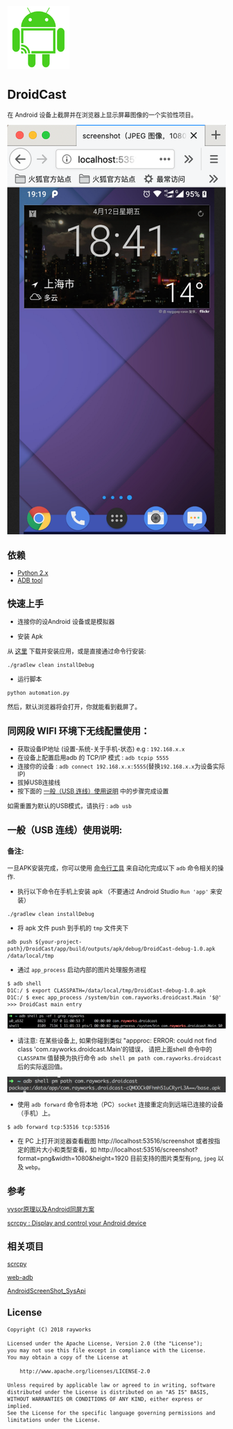![](./cast.png)

# DroidCast

在 Android 设备上截屏并在浏览器上显示屏幕图像的一个实验性项目。

 ![](/screen_shot.png)

## 依赖
* [Python 2.x](https://www.python.org/downloads/)
* [ADB tool](https://developer.android.google.cn/studio/releases/platform-tools)

## 快速上手
* 连接你的设Android 设备或是模拟器

* 安装 Apk
 
 从 [这里](/apk/DroidCast-debug-1.0.apk) 下载并安装应用，或是直接通过命令行安装:
```
./gradlew clean installDebug
```
* 运行脚本
```
python automation.py
```

然后，默认浏览器将会打开，你就能看到截屏了。

## 同网段 WIFI 环境下无线配置使用：
* 获取设备IP地址 (设置-系统-关于手机-状态) e.g : `192.168.x.x`
* 在设备上配置启用adb 的 TCP/IP 模式 : `adb tcpip 5555`
* 连接你的设备 : `adb connect 192.168.x.x:5555`(替换`192.168.x.x`为设备实际IP)
* 拔掉USB连接线
* 按下面的 [一般（USB 连线）使用说明](#usage) 中的步骤完成设置

如需重置为默认的USB模式，请执行 : `adb usb`

<h2 id="usage">一般（USB 连线）使用说明:</h2>

### 备注:
一旦APK安装完成，你可以使用 [命令行工具](/automation.py) 来自动化完成以下 `adb` 命令相关的操作.


* 执行以下命令在手机上安装 apk （不要通过 Android Studio  `Run 'app'` 来安装）

```
./gradlew clean installDebug
```

* 将 apk 文件 push 到手机的 `tmp` 文件夹下
```
adb push ${your-project-path}/DroidCast/app/build/outputs/apk/debug/DroidCast-debug-1.0.apk /data/local/tmp
```

* 通过 `app_process` 启动内部的图片处理服务进程
```
$ adb shell
D1C:/ $ export CLASSPATH=/data/local/tmp/DroidCast-debug-1.0.apk
D1C:/ $ exec app_process /system/bin com.rayworks.droidcast.Main '$@'
>>> DroidCast main entry
```

![](/process_main.png)

* 请注意: 在某些设备上, 如果你碰到类似 "appproc: ERROR: could not find class 'com.rayworks.droidcast.Main'的错误，
请把上面shell 命令中的 `CLASSPATH` 值替换为执行命令 `adb shell pm path com.rayworks.droidcast` 后的实际返回值。

![](/apk_src_path.png)

* 使用 `adb forward` 命令将本地（PC）`socket` 连接重定向到远端已连接的设备（手机）上。
```
$ adb forward tcp:53516 tcp:53516
```

* 在 PC 上打开浏览器查看截图
http://localhost:53516/screenshot
或者按指定的图片大小和类型查看，如
http://localhost:53516/screenshot?format=png&width=1080&height=1920
  目前支持的图片类型有`png`, `jpeg` 以及 `webp`。


## 参考

[vysor原理以及Android同屏方案](https://juejin.im/entry/57fe39400bd1d00058dd4652)

[scrcpy : Display and control your Android device](https://github.com/Genymobile/scrcpy)

## 相关项目

[scrcpy](https://github.com/Genymobile/scrcpy)

[web-adb](https://github.com/mfinkle/web-adb)

[AndroidScreenShot_SysApi](https://github.com/weizongwei5/AndroidScreenShot_SysApi)

## License

```
Copyright (C) 2018 rayworks

Licensed under the Apache License, Version 2.0 (the "License");
you may not use this file except in compliance with the License.
You may obtain a copy of the License at

    http://www.apache.org/licenses/LICENSE-2.0

Unless required by applicable law or agreed to in writing, software
distributed under the License is distributed on an "AS IS" BASIS,
WITHOUT WARRANTIES OR CONDITIONS OF ANY KIND, either express or implied.
See the License for the specific language governing permissions and
limitations under the License.
```


